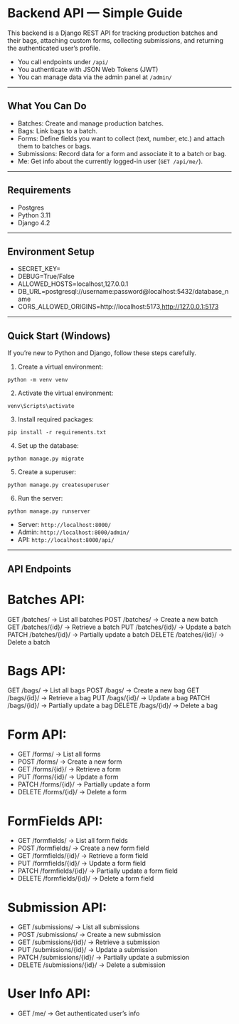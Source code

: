 # Backend API — Simple Guide

This backend is a Django REST API for tracking production batches and their bags, attaching custom forms, collecting submissions, and returning the authenticated user’s profile.

- You call endpoints under `/api/`
- You authenticate with JSON Web Tokens (JWT)
- You can manage data via the admin panel at `/admin/`

---

## What You Can Do

- Batches: Create and manage production batches.
- Bags: Link bags to a batch.
- Forms: Define fields you want to collect (text, number, etc.) and attach them to batches or bags.
- Submissions: Record data for a form and associate it to a batch or bag.
- Me: Get info about the currently logged-in user (`GET /api/me/`).

---

## Requirements
- Postgres
- Python 3.11
- Django 4.2

---

## Environment Setup
- SECRET_KEY=
- DEBUG=True/False
- ALLOWED_HOSTS=localhost,127.0.0.1 
- DB_URL=postgresql://username:password@localhost:5432/database_name    
- CORS_ALLOWED_ORIGINS=http://localhost:5173,http://127.0.0.1:5173

---

## Quick Start (Windows)

If you’re new to Python and Django, follow these steps carefully.

1) Create a virtual environment:

```
python -m venv venv
```

2) Activate the virtual environment:

```
venv\Scripts\activate
```

3) Install required packages:

```
pip install -r requirements.txt
```

4) Set up the database:

```
python manage.py migrate
```

5) Create a superuser:

```
python manage.py createsuperuser
```

6) Run the server:

```
python manage.py runserver
```
- Server: `http://localhost:8000/`
- Admin: `http://localhost:8000/admin/`
- API: `http://localhost:8000/api/`

---

## API Endpoints
# Batches API:
   GET     /batches/           → List all batches
   POST    /batches/           → Create a new batch
   GET     /batches/{id}/      → Retrieve a batch
   PUT     /batches/{id}/      → Update a batch
   PATCH   /batches/{id}/      → Partially update a batch
   DELETE  /batches/{id}/      → Delete a batch

# Bags API:
   GET     /bags/              → List all bags
   POST    /bags/              → Create a new bag
   GET     /bags/{id}/         → Retrieve a bag
   PUT     /bags/{id}/         → Update a bag
   PATCH   /bags/{id}/         → Partially update a bag
   DELETE  /bags/{id}/         → Delete a bag

# Form API:
-   GET     /forms/             → List all forms
-   POST    /forms/             → Create a new form
-   GET     /forms/{id}/        → Retrieve a form
-   PUT     /forms/{id}/        → Update a form
-   PATCH   /forms/{id}/        → Partially update a form
-   DELETE  /forms/{id}/        → Delete a form

# FormFields API:
-   GET     /formfields/        → List all form fields
-   POST    /formfields/        → Create a new form field
-   GET     /formfields/{id}/   → Retrieve a form field
-   PUT     /formfields/{id}/   → Update a form field
-   PATCH   /formfields/{id}/   → Partially update a form field
-   DELETE  /formfields/{id}/   → Delete a form field

# Submission API:
-   GET     /submissions/       → List all submissions
-   POST    /submissions/       → Create a new submission
-   GET     /submissions/{id}/  → Retrieve a submission
-   PUT     /submissions/{id}/  → Update a submission
-   PATCH   /submissions/{id}/  → Partially update a submission
-   DELETE  /submissions/{id}/  → Delete a submission

# User Info API:
-   GET     /me/                → Get authenticated user’s info
